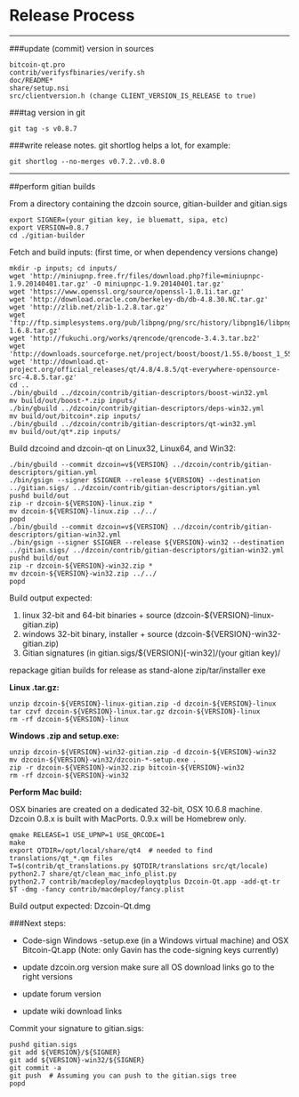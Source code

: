 Release Process
====================

* * *

###update (commit) version in sources


	bitcoin-qt.pro
	contrib/verifysfbinaries/verify.sh
	doc/README*
	share/setup.nsi
	src/clientversion.h (change CLIENT_VERSION_IS_RELEASE to true)

###tag version in git

	git tag -s v0.8.7

###write release notes. git shortlog helps a lot, for example:

	git shortlog --no-merges v0.7.2..v0.8.0

* * *

##perform gitian builds

 From a directory containing the dzcoin source, gitian-builder and gitian.sigs
  
	export SIGNER=(your gitian key, ie bluematt, sipa, etc)
	export VERSION=0.8.7
	cd ./gitian-builder

 Fetch and build inputs: (first time, or when dependency versions change)

	mkdir -p inputs; cd inputs/
	wget 'http://miniupnp.free.fr/files/download.php?file=miniupnpc-1.9.20140401.tar.gz' -O miniupnpc-1.9.20140401.tar.gz'
	wget 'https://www.openssl.org/source/openssl-1.0.1i.tar.gz'
	wget 'http://download.oracle.com/berkeley-db/db-4.8.30.NC.tar.gz'
	wget 'http://zlib.net/zlib-1.2.8.tar.gz'
	wget 'ftp://ftp.simplesystems.org/pub/libpng/png/src/history/libpng16/libpng-1.6.8.tar.gz'
	wget 'http://fukuchi.org/works/qrencode/qrencode-3.4.3.tar.bz2'
	wget 'http://downloads.sourceforge.net/project/boost/boost/1.55.0/boost_1_55_0.tar.bz2'
	wget 'http://download.qt-project.org/official_releases/qt/4.8/4.8.5/qt-everywhere-opensource-src-4.8.5.tar.gz'
	cd ..
	./bin/gbuild ../dzcoin/contrib/gitian-descriptors/boost-win32.yml
	mv build/out/boost-*.zip inputs/
	./bin/gbuild ../dzcoin/contrib/gitian-descriptors/deps-win32.yml
	mv build/out/bitcoin*.zip inputs/
	./bin/gbuild ../dzcoin/contrib/gitian-descriptors/qt-win32.yml
	mv build/out/qt*.zip inputs/

 Build dzcoind and dzcoin-qt on Linux32, Linux64, and Win32:
  
	./bin/gbuild --commit dzcoin=v${VERSION} ../dzcoin/contrib/gitian-descriptors/gitian.yml
	./bin/gsign --signer $SIGNER --release ${VERSION} --destination ../gitian.sigs/ ../dzcoin/contrib/gitian-descriptors/gitian.yml
	pushd build/out
	zip -r dzcoin-${VERSION}-linux.zip *
	mv dzcoin-${VERSION}-linux.zip ../../
	popd
	./bin/gbuild --commit dzcoin=v${VERSION} ../dzcoin/contrib/gitian-descriptors/gitian-win32.yml
	./bin/gsign --signer $SIGNER --release ${VERSION}-win32 --destination ../gitian.sigs/ ../dzcoin/contrib/gitian-descriptors/gitian-win32.yml
	pushd build/out
	zip -r dzcoin-${VERSION}-win32.zip *
	mv dzcoin-${VERSION}-win32.zip ../../
	popd

  Build output expected:

  1. linux 32-bit and 64-bit binaries + source (dzcoin-${VERSION}-linux-gitian.zip)
  2. windows 32-bit binary, installer + source (dzcoin-${VERSION}-win32-gitian.zip)
  3. Gitian signatures (in gitian.sigs/${VERSION}[-win32]/(your gitian key)/

repackage gitian builds for release as stand-alone zip/tar/installer exe

**Linux .tar.gz:**

	unzip dzcoin-${VERSION}-linux-gitian.zip -d dzcoin-${VERSION}-linux
	tar czvf dzcoin-${VERSION}-linux.tar.gz dzcoin-${VERSION}-linux
	rm -rf dzcoin-${VERSION}-linux

**Windows .zip and setup.exe:**

	unzip dzcoin-${VERSION}-win32-gitian.zip -d dzcoin-${VERSION}-win32
	mv dzcoin-${VERSION}-win32/dzcoin-*-setup.exe .
	zip -r dzcoin-${VERSION}-win32.zip bitcoin-${VERSION}-win32
	rm -rf dzcoin-${VERSION}-win32

**Perform Mac build:**

  OSX binaries are created on a dedicated 32-bit, OSX 10.6.8 machine.
  Dzcoin 0.8.x is built with MacPorts.  0.9.x will be Homebrew only.

	qmake RELEASE=1 USE_UPNP=1 USE_QRCODE=1
	make
	export QTDIR=/opt/local/share/qt4  # needed to find translations/qt_*.qm files
	T=$(contrib/qt_translations.py $QTDIR/translations src/qt/locale)
	python2.7 share/qt/clean_mac_info_plist.py
	python2.7 contrib/macdeploy/macdeployqtplus Dzcoin-Qt.app -add-qt-tr $T -dmg -fancy contrib/macdeploy/fancy.plist

 Build output expected: Dzcoin-Qt.dmg

###Next steps:

* Code-sign Windows -setup.exe (in a Windows virtual machine) and
  OSX Bitcoin-Qt.app (Note: only Gavin has the code-signing keys currently)

* update dzcoin.org version
  make sure all OS download links go to the right versions

* update forum version

* update wiki download links

Commit your signature to gitian.sigs:

	pushd gitian.sigs
	git add ${VERSION}/${SIGNER}
	git add ${VERSION}-win32/${SIGNER}
	git commit -a
	git push  # Assuming you can push to the gitian.sigs tree
	popd

